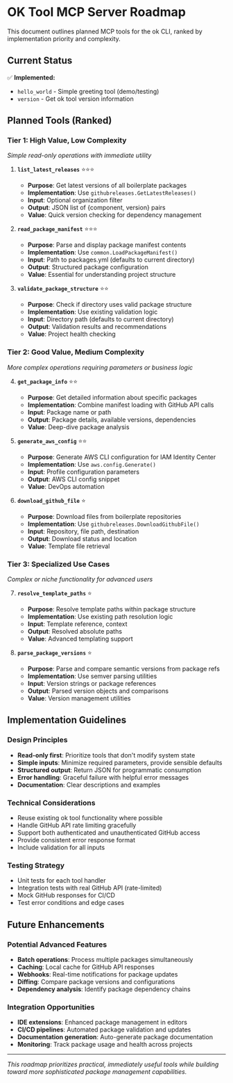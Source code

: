 # OK Tool MCP Server Roadmap

This document outlines planned MCP tools for the ok CLI, ranked by implementation priority and complexity.

## Current Status

✅ **Implemented:**
- `hello_world` - Simple greeting tool (demo/testing)
- `version` - Get ok tool version information

## Planned Tools (Ranked)

### Tier 1: High Value, Low Complexity
*Simple read-only operations with immediate utility*

1. **`list_latest_releases`** ⭐⭐⭐
   - **Purpose**: Get latest versions of all boilerplate packages
   - **Implementation**: Use `githubreleases.GetLatestReleases()`
   - **Input**: Optional organization filter
   - **Output**: JSON list of {component, version} pairs
   - **Value**: Quick version checking for dependency management

2. **`read_package_manifest`** ⭐⭐⭐
   - **Purpose**: Parse and display package manifest contents
   - **Implementation**: Use `common.LoadPackageManifest()`
   - **Input**: Path to packages.yml (defaults to current directory)
   - **Output**: Structured package configuration
   - **Value**: Essential for understanding project structure

3. **`validate_package_structure`** ⭐⭐
   - **Purpose**: Check if directory uses valid package structure
   - **Implementation**: Use existing validation logic
   - **Input**: Directory path (defaults to current directory)
   - **Output**: Validation results and recommendations
   - **Value**: Project health checking

### Tier 2: Good Value, Medium Complexity
*More complex operations requiring parameters or business logic*

4. **`get_package_info`** ⭐⭐
   - **Purpose**: Get detailed information about specific packages
   - **Implementation**: Combine manifest loading with GitHub API calls
   - **Input**: Package name or path
   - **Output**: Package details, available versions, dependencies
   - **Value**: Deep-dive package analysis

5. **`generate_aws_config`** ⭐⭐
   - **Purpose**: Generate AWS CLI configuration for IAM Identity Center
   - **Implementation**: Use `aws.config.Generate()`
   - **Input**: Profile configuration parameters
   - **Output**: AWS CLI config snippet
   - **Value**: DevOps automation

6. **`download_github_file`** ⭐
   - **Purpose**: Download files from boilerplate repositories
   - **Implementation**: Use `githubreleases.DownloadGithubFile()`
   - **Input**: Repository, file path, destination
   - **Output**: Download status and location
   - **Value**: Template file retrieval

### Tier 3: Specialized Use Cases
*Complex or niche functionality for advanced users*

7. **`resolve_template_paths`** ⭐
   - **Purpose**: Resolve template paths within package structure
   - **Implementation**: Use existing path resolution logic
   - **Input**: Template reference, context
   - **Output**: Resolved absolute paths
   - **Value**: Advanced templating support

8. **`parse_package_versions`** ⭐
   - **Purpose**: Parse and compare semantic versions from package refs
   - **Implementation**: Use semver parsing utilities
   - **Input**: Version strings or package references
   - **Output**: Parsed version objects and comparisons
   - **Value**: Version management utilities

## Implementation Guidelines

### Design Principles
- **Read-only first**: Prioritize tools that don't modify system state
- **Simple inputs**: Minimize required parameters, provide sensible defaults
- **Structured output**: Return JSON for programmatic consumption
- **Error handling**: Graceful failure with helpful error messages
- **Documentation**: Clear descriptions and examples

### Technical Considerations
- Reuse existing ok tool functionality where possible
- Handle GitHub API rate limiting gracefully
- Support both authenticated and unauthenticated GitHub access
- Provide consistent error response format
- Include validation for all inputs

### Testing Strategy
- Unit tests for each tool handler
- Integration tests with real GitHub API (rate-limited)
- Mock GitHub responses for CI/CD
- Test error conditions and edge cases

## Future Enhancements

### Potential Advanced Features
- **Batch operations**: Process multiple packages simultaneously
- **Caching**: Local cache for GitHub API responses
- **Webhooks**: Real-time notifications for package updates
- **Diffing**: Compare package versions and configurations
- **Dependency analysis**: Identify package dependency chains

### Integration Opportunities
- **IDE extensions**: Enhanced package management in editors
- **CI/CD pipelines**: Automated package validation and updates
- **Documentation generation**: Auto-generate package documentation
- **Monitoring**: Track package usage and health across projects

---

*This roadmap prioritizes practical, immediately useful tools while building toward more sophisticated package management capabilities.*